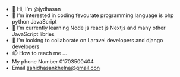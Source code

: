 - 👋 Hi, I’m @jydhasan
- 👀 I’m interested in coding fevourate programming language is php python JavaScript 
- 🌱 I’m currently learning Node js react js Nextjs and many other JavaScript libries  
- 💞️ I’m looking to collaborate on Laravel developers and django developers 
- 📫 How to reach me ...
- My phone Number 01703500404
- Email zahidhasankhelna@gmail.con

<!---
jydhasan/jydhasan is a ✨ special ✨ repository because its `README.md` (this file) appears on your GitHub profile.
You can click the Preview link to take a look at your changes.
--->
